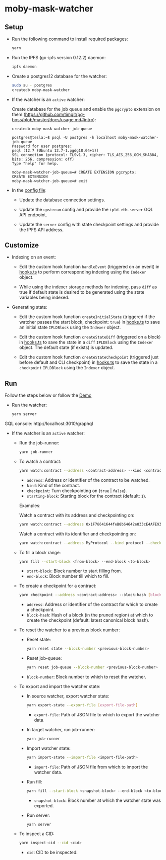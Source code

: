 # moby-mask-watcher

## Setup

* Run the following command to install required packages:

  ```bash
  yarn
  ```

* Run the IPFS (go-ipfs version 0.12.2) daemon:

  ```bash
  ipfs daemon
  ```

* Create a postgres12 database for the watcher:

  ```bash
  sudo su - postgres
  createdb moby-mask-watcher
  ```

* If the watcher is an `active` watcher:

  Create database for the job queue and enable the `pgcrypto` extension on them (https://github.com/timgit/pg-boss/blob/master/docs/usage.md#intro):

  ```
  createdb moby-mask-watcher-job-queue
  ```

  ```
  postgres@tesla:~$ psql -U postgres -h localhost moby-mask-watcher-job-queue
  Password for user postgres:
  psql (12.7 (Ubuntu 12.7-1.pgdg18.04+1))
  SSL connection (protocol: TLSv1.3, cipher: TLS_AES_256_GCM_SHA384, bits: 256, compression: off)
  Type "help" for help.

  moby-mask-watcher-job-queue=# CREATE EXTENSION pgcrypto;
  CREATE EXTENSION
  moby-mask-watcher-job-queue=# exit
  ```

* In the [config file](./environments/local.toml):

  * Update the database connection settings.

  * Update the `upstream` config and provide the `ipld-eth-server` GQL API endpoint.

  * Update the `server` config with state checkpoint settings and provide the IPFS API address.

## Customize

* Indexing on an event:

  * Edit the custom hook function `handleEvent` (triggered on an event) in [hooks.ts](./src/hooks.ts) to perform corresponding indexing using the `Indexer` object.

  * While using the indexer storage methods for indexing, pass `diff` as true if default state is desired to be generated using the state variables being indexed.

* Generating state:

  * Edit the custom hook function `createInitialState` (triggered if the watcher passes the start block, checkpoint: `true`) in [hooks.ts](./src/hooks.ts) to save an initial state `IPLDBlock` using the `Indexer` object.

  * Edit the custom hook function `createStateDiff` (triggered on a block) in [hooks.ts](./src/hooks.ts) to save the state in a `diff` `IPLDBlock` using the `Indexer` object. The default state (if exists) is updated.

  * Edit the custom hook function `createStateCheckpoint` (triggered just before default and CLI checkpoint) in [hooks.ts](./src/hooks.ts) to save the state in a `checkpoint` `IPLDBlock` using the `Indexer` object.

## Run

Follow the steps below or follow the [Demo](./demo.md)

* Run the watcher:

  ```bash
  yarn server
  ```

GQL console: http://localhost:3010/graphql

* If the watcher is an `active` watcher:

  * Run the job-runner:

    ```bash
    yarn job-runner
    ```

  * To watch a contract:

    ```bash
    yarn watch:contract --address <contract-address> --kind <contract-kind> --checkpoint <true | false> --starting-block [block-number]
    ```

    * `address`: Address or identifier of the contract to be watched.
    * `kind`: Kind of the contract.
    * `checkpoint`: Turn checkpointing on (`true` | `false`).
    * `starting-block`: Starting block for the contract (default: `1`).

    Examples:

    Watch a contract with its address and checkpointing on:

    ```bash
    yarn watch:contract --address 0x1F78641644feB8b64642e833cE4AFE93DD6e7833 --kind ERC20 --checkpoint true
    ```

    Watch a contract with its identifier and checkpointing on:

    ```bash
    yarn watch:contract --address MyProtocol --kind protocol --checkpoint true
    ```

  * To fill a block range:

    ```bash
    yarn fill --start-block <from-block> --end-block <to-block>
    ```

    * `start-block`: Block number to start filling from.
    * `end-block`: Block number till which to fill.

  * To create a checkpoint for a contract:

    ```bash
    yarn checkpoint --address <contract-address> --block-hash [block-hash]
    ```

    * `address`: Address or identifier of the contract for which to create a checkpoint.
    * `block-hash`: Hash of a block (in the pruned region) at which to create the checkpoint (default: latest canonical block hash).

  * To reset the watcher to a previous block number:

    * Reset state:

      ```bash
      yarn reset state --block-number <previous-block-number>
      ```

    * Reset job-queue:

      ```bash
      yarn reset job-queue --block-number <previous-block-number>
      ```

    * `block-number`: Block number to which to reset the watcher.

  * To export and import the watcher state:

    * In source watcher, export watcher state:

      ```bash
      yarn export-state --export-file [export-file-path]
      ```

      * `export-file`: Path of JSON file to which to export the watcher data.

    * In target watcher, run job-runner:

      ```bash
      yarn job-runner
      ```

    * Import watcher state:

      ```bash
      yarn import-state --import-file <import-file-path>
      ```

      * `import-file`: Path of JSON file from which to import the watcher data.

    * Run fill:

      ```bash
      yarn fill --start-block <snapshot-block> --end-block <to-block>
      ```

      * `snapshot-block`: Block number at which the watcher state was exported.

    * Run server:

      ```bash
      yarn server
      ```

  * To inspect a CID:

    ```bash
    yarn inspect-cid --cid <cid>
    ```

    * `cid`: CID to be inspected.
